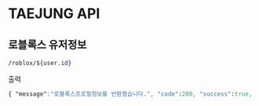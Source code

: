 # TAEJUNG API
## 로블록스 유저정보
```css
/roblox/${user.id}
```
출력
```css
{ "message":"로블록스프로필정보를 반환했습니다.", "code":200, "success":true, "img" : "http://www.roblox.com/Thumbs/Avatar.ashx?x=500&y=500&Format=Png&username=TaJung", "name" : "TaJung", "joindate" : "2017-09-04", "Ban" : "false", "friendCount" : "0", "following" : "0", "follower" : "0" }
```
